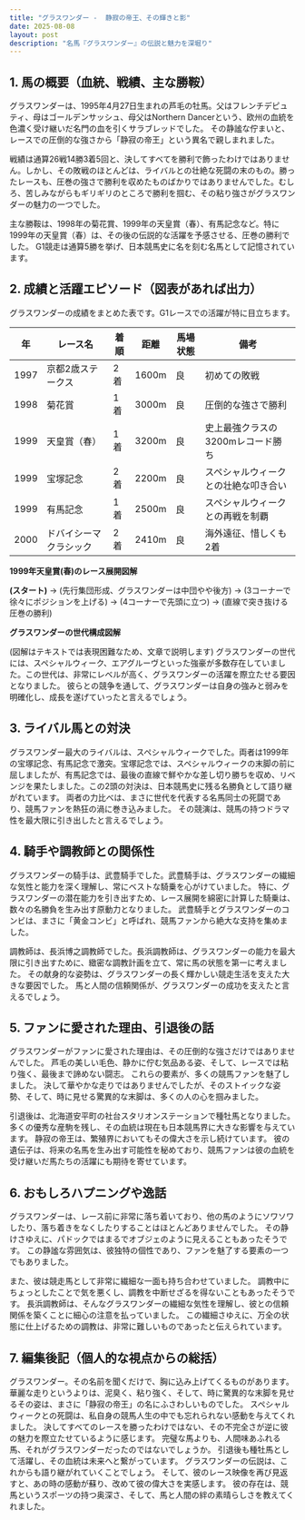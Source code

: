 ```yaml
---
title: "グラスワンダー -  静寂の帝王、その輝きと影"
date: 2025-08-08
layout: post
description: "名馬『グラスワンダー』の伝説と魅力を深堀り"
---
```


## 1. 馬の概要（血統、戦績、主な勝鞍）

グラスワンダーは、1995年4月27日生まれの芦毛の牡馬。父はフレンチデピュティ、母はゴールデンサッシュ、母父はNorthern Dancerという、欧州の血統を色濃く受け継いだ名門の血を引くサラブレッドでした。  その静謐な佇まいと、レースでの圧倒的な強さから「静寂の帝王」という異名で親しまれました。

戦績は通算26戦14勝3着5回と、決してすべてを勝利で飾ったわけではありません。しかし、その敗戦のほとんどは、ライバルとの壮絶な死闘の末のもの。勝ったレースも、圧巻の強さで勝利を収めたものばかりではありませんでした。むしろ、苦しみながらもギリギリのところで勝利を掴む、その粘り強さがグラスワンダーの魅力の一つでした。

主な勝鞍は、1998年の菊花賞、1999年の天皇賞（春）、有馬記念など。特に1999年の天皇賞（春）は、その後の伝説的な活躍を予感させる、圧巻の勝利でした。  G1競走は通算5勝を挙げ、日本競馬史に名を刻む名馬として記憶されています。


## 2. 成績と活躍エピソード（図表があれば出力）

グラスワンダーの成績をまとめた表です。G1レースでの活躍が特に目立ちます。

| 年 | レース名           | 着順 | 距離 | 馬場状態 | 備考                                      |
|---|--------------------|-----|-----|---------|-------------------------------------------|
| 1997 | 京都2歳ステークス | 2着 | 1600m | 良      | 初めての敗戦                              |
| 1998 | 菊花賞             | 1着 | 3000m | 良      | 圧倒的な強さで勝利                       |
| 1999 | 天皇賞（春）       | 1着 | 3200m | 良      | 史上最強クラスの3200mレコード勝ち       |
| 1999 | 宝塚記念           | 2着 | 2200m | 良      | スペシャルウィークとの壮絶な叩き合い    |
| 1999 | 有馬記念           | 1着 | 2500m | 良      | スペシャルウィークとの再戦を制覇        |
| 2000 | ドバイシーマクラシック | 2着 | 2410m | 良      | 海外遠征、惜しくも2着                   |


**1999年天皇賞(春)のレース展開図解**

**(スタート)** → (先行集団形成、グラスワンダーは中団やや後方) → (3コーナーで徐々にポジションを上げる) → (4コーナーで先頭に立つ) → (直線で突き抜ける圧巻の勝利)


**グラスワンダーの世代構成図解**

(図解はテキストでは表現困難なため、文章で説明します)  グラスワンダーの世代には、スペシャルウィーク、エアグルーヴといった強豪が多数存在していました。この世代は、非常にレベルが高く、グラスワンダーの活躍を際立たせる要因となりました。  彼らとの競争を通して、グラスワンダーは自身の強みと弱みを明確化し、成長を遂げていったと言えるでしょう。


## 3. ライバル馬との対決

グラスワンダー最大のライバルは、スペシャルウィークでした。両者は1999年の宝塚記念、有馬記念で激突。宝塚記念では、スペシャルウィークの末脚の前に屈しましたが、有馬記念では、最後の直線で鮮やかな差し切り勝ちを収め、リベンジを果たしました。この2頭の対決は、日本競馬史に残る名勝負として語り継がれています。  両者の力比べは、まさに世代を代表する名馬同士の死闘であり、競馬ファンを熱狂の渦に巻き込みました。  その競演は、競馬の持つドラマ性を最大限に引き出したと言えるでしょう。


## 4. 騎手や調教師との関係性

グラスワンダーの騎手は、武豊騎手でした。武豊騎手は、グラスワンダーの繊細な気性と能力を深く理解し、常にベストな騎乗を心がけていました。  特に、グラスワンダーの潜在能力を引き出すため、レース展開を綿密に計算した騎乗は、数々の名勝負を生み出す原動力となりました。  武豊騎手とグラスワンダーのコンビは、まさに「黄金コンビ」と呼ばれ、競馬ファンから絶大な支持を集めました。

調教師は、長浜博之調教師でした。長浜調教師は、グラスワンダーの能力を最大限に引き出すために、緻密な調教計画を立て、常に馬の状態を第一に考えました。  その献身的な姿勢は、グラスワンダーの長く輝かしい競走生活を支えた大きな要因でした。  馬と人間の信頼関係が、グラスワンダーの成功を支えたと言えるでしょう。


## 5. ファンに愛された理由、引退後の話

グラスワンダーがファンに愛された理由は、その圧倒的な強さだけではありませんでした。  芦毛の美しい毛色、静かに佇む気品ある姿、そして、レースでは粘り強く、最後まで諦めない闘志。  これらの要素が、多くの競馬ファンを魅了しました。  決して華やかな走りではありませんでしたが、そのストイックな姿勢、そして、時に見せる驚異的な末脚は、多くの人の心を掴みました。

引退後は、北海道安平町の社台スタリオンステーションで種牡馬となりました。  多くの優秀な産駒を残し、その血統は現在も日本競馬界に大きな影響を与えています。  静寂の帝王は、繁殖界においてもその偉大さを示し続けています。  彼の遺伝子は、将来の名馬を生み出す可能性を秘めており、競馬ファンは彼の血統を受け継いだ馬たちの活躍にも期待を寄せています。


## 6. おもしろハプニングや逸話

グラスワンダーは、レース前に非常に落ち着いており、他の馬のようにソワソワしたり、落ち着きをなくしたりすることはほとんどありませんでした。  その静けさゆえに、パドックではまるでオブジェのように見えることもあったそうです。  この静謐な雰囲気は、彼独特の個性であり、ファンを魅了する要素の一つでもありました。

また、彼は競走馬として非常に繊細な一面も持ち合わせていました。  調教中にちょっとしたことで気を悪くし、調教を中断せざるを得ないこともあったそうです。  長浜調教師は、そんなグラスワンダーの繊細な気性を理解し、彼との信頼関係を築くことに細心の注意を払っていました。  この繊細さゆえに、万全の状態に仕上げるための調教は、非常に難しいものであったと伝えられています。


## 7. 編集後記（個人的な視点からの総括）

グラスワンダー。その名前を聞くだけで、胸に込み上げてくるものがあります。  華麗な走りというよりは、泥臭く、粘り強く、そして、時に驚異的な末脚を見せるその姿は、まさに「静寂の帝王」の名にふさわしいものでした。  スペシャルウィークとの死闘は、私自身の競馬人生の中でも忘れられない感動を与えてくれました。  決してすべてのレースを勝ったわけではない、その不完全さが逆に彼の魅力を際立たせているように感じます。  完璧な馬よりも、人間味あふれる馬、それがグラスワンダーだったのではないでしょうか。  引退後も種牡馬として活躍し、その血統は未来へと繋がっています。  グラスワンダーの伝説は、これからも語り継がれていくことでしょう。  そして、彼のレース映像を再び見返すと、あの時の感動が蘇り、改めて彼の偉大さを実感します。  彼の存在は、競馬というスポーツの持つ奥深さ、そして、馬と人間の絆の素晴らしさを教えてくれました。
